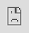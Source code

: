 ```yaml
---
published: true
author: estrenosadmin
layout: post
categories:
  - Netflix
subtitle: >-
  ¡Jerry Seinfeld vuelve con su primer especial en 22 años!
header-img: 'https://telegra.ph/file/91b7dd7aa9952207a8543.png'
title: ¡Jerry Seinfeld vuelve con su primer especial en 22 años!
---
```

![img](https://telegra.ph/file/91b7dd7aa9952207a8543.png)



Jerry Seinfeld: 23 horas para matar: ¡su primer especial original en 22 años! — llega el **5 de mayo a Netflix**

Aquí os traemos el trailer para que podáis ir abriendo boca.

<iframe src="https://telegra.ph/embed/youtube?url=https%3A%2F%2Fwww.youtube.com%2Fwatch%3Fv%3Db7f1asbYiug" width="640" height="360" frameborder="0" allowtransparency="true" allowfullscreen="true" scrolling="no" style="max-width: 100%; vertical-align: top; white-space: pre-wrap; position: absolute; width: 1px; height: 1px; min-width: 100%; min-height: 100%; top: 0px; left: 0px;"></iframe>

> Jerome Allen Seinfeld (nacido el 29 de abril de, 1954) 1 es un comediante americano, actor, escritor, productor y director. Es conocido por interpretarse a sí mismo en la comedia de Seinfeld , que creó y escribió con Larry David . Como comediante, Seinfeld se especializa en comedia de observación ; en 2005, Comedy Central nombró a Seinfeld el "12º comediante más grande de todos los tiempos".



¿Lo esperabas con ganas?  ¡Comentalo con nosotros en los comentarios!